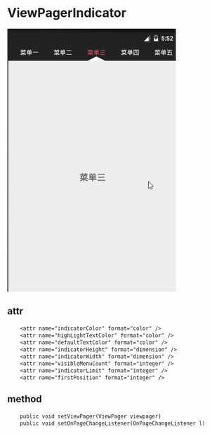 # ViewPagerIndicator

![alt text](/gif/show.gif "show1")

attr
----
        <attr name="indicatorColor" format="color" />
        <attr name="highLightTextColor" format="color" />
        <attr name="defaultTextColor" format="color" />
        <attr name="indicatorHeight" format="dimension" />
        <attr name="indicatorWidth" format="dimension" />
        <attr name="visibleMenuCount" format="integer" />
        <attr name="indicatorLimit" format="integer" />
        <attr name="firstPosition" format="integer" />
method        
----

        public void setViewPager(ViewPager viewpager)
        public void setOnPageChangeListener(OnPageChangeListener l)

